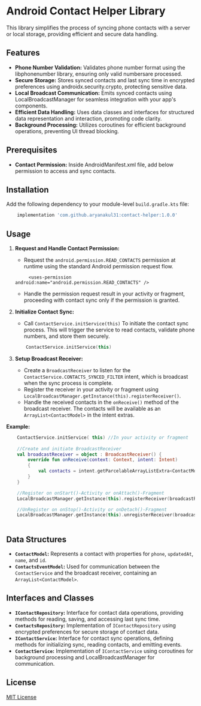 # Android Contact Helper Library

This library simplifies the process of syncing phone contacts with a server or local storage, providing efficient and secure data handling.

## Features

* **Phone Number Validation:** Validates phone number format using the libphonenumber library, ensuring only valid numbersare processed.
* **Secure Storage:** Stores synced contacts and last sync time in encrypted preferences using androidx.security.crypto, protecting sensitive data.
* **Local Broadcast Communication:** Emits synced contacts using LocalBroadcastManager for seamless integration with your app's components.
* **Efficient Data Handling:** Uses data classes and interfaces for structured data representation and interaction, promoting code clarity.
* **Background Processing:** Utilizes coroutines for efficient background operations, preventing UI thread blocking.

## Prerequisites

* **Contact Permission:** Inside AndroidManifest.xml file, add below permission to access and sync contacts.

## Installation

Add the following dependency to your module-level `build.gradle.kts` file:

```groovy
    implementation 'com.github.aryanakul31:contact-helper:1.0.0'
```

## Usage

1. **Request and Handle Contact Permission:**
    * Request the `android.permission.READ_CONTACTS` permission at runtime using the standard Android permission request flow.
   ```manifest
        <uses-permission android:name="android.permission.READ_CONTACTS" />
   ```
    * Handle the permission request result in your activity or fragment, proceeding with contact sync only if the permission is granted.

2. **Initialize Contact Sync:**
    * Call `ContactService.initService(this)` To initiate the contact sync process. This will trigger the service to read contacts, validate phone numbers, and store them securely.

    ```kotlin
        ContactService.initService(this)
    ```

3. **Setup Broadcast Receiver:**
    * Create a `BroadcastReceiver` to listen for the `ContactService.CONTACTS_SYNCED_FILTER` intent, which is broadcast when the sync process is complete.
    * Register the receiver in your activity or fragment using `LocalBroadcastManager.getInstance(this).registerReceiver()`.
    * Handle the received contacts in the `onReceive()` method of the broadcast receiver. The contacts will be available as an `ArrayList<ContactModel>` in the intent extras.

**Example:**

```kotlin 
    ContactService.initService( this) //In your activity or fragment
    
    //Create and initiate BroadcastReceiver
    val broadcastReceiver = object : BroadcastReceiver() {
        override fun onReceive(context: Context, intent: Intent) 
        { 
            val contacts = intent.getParcelableArrayListExtra<ContactModel>(ContactService.CONTACTS_SYNCED_FILTER)  // Process the received contacts 
        }
    }

    //Register on onStart()-Activity or onAttach()-Fragment
    LocalBroadcastManager.getInstance(this).registerReceiver(broadcastReceiver, IntentFilter(ContactService.CONTACTS_SYNCED_FILTER))

    //UnRegister on onStop()-Activity or onDetach()-Fragment
    LocalBroadcastManager.getInstance(this).unregisterReceiver(broadcastReceiver)
    
``` 

## Data Structures

* **`ContactModel`:** Represents a contact with properties for `phone`, `updatedAt`, `name`, and `id`.
* **`ContactsEventModel`:** Used for communication between the `ContactService` and the broadcast receiver, containing an `ArrayList<ContactModel>`.

## Interfaces and Classes

* **`IContactRepository`:** Interface for contact data operations, providing methods for reading, saving, and accessing last sync time.
* **`ContactsRepository`:** Implementation of `IContactRepository` using encrypted preferences for secure storage of contact data.
* **`IContactService`:** Interface for contact sync operations, defining methods for initializing sync, reading contacts, and emitting events.
* **`ContactService`:** Implementation of `IContactService` using coroutines for background processing and LocalBroadcastManager for communication.


## License
[MIT License](https://github.com/aryanakul31/contact-helper/blob/main/LICENSE)